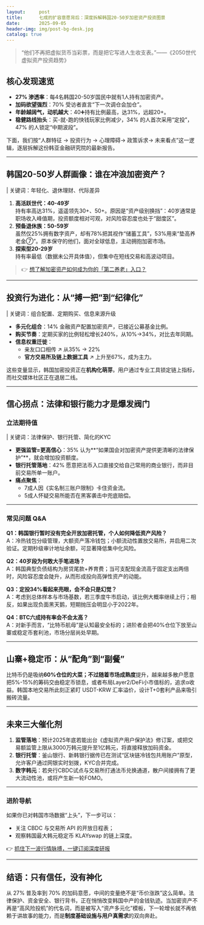 ```yaml
---
layout:     post
title:      七成的扩容意愿背后：深度拆解韩国20-50岁加密资产投资图景
date:       2025-09-05
header-img: img/post-bg-desk.jpg
catalog: true
---
```


> “他们不再把虚拟货币当彩票，而是把它写进人生收支表。”——《2050世代虚拟资产投资趋势》

## 核心发现速览

- **27% 渗透率**：每4名韩国20-50岁国民中就有1人持有加密资产。  
- **加码欲望强烈**：70% 受访者直言“下一次调仓会加仓”。  
- **年龄越阔气，动机越大**：40➕持有比例最高，达31%，远超20+。  
- **稳健路线抬头**：买-就-跑的快钱玩家比例减少，34% 的人首次采用“定投”，47% 的人锁定“中期波段”。

下面，我们按“人群特征 → 投资行为 → 心理障碍→ 政策诉求→ 未来看点”这一逻辑，逐层拆解这份韩亚金融研究院的最新报告。

---

## 韩国20-50岁人群画像：谁在冲浪加密资产？

| 关键词：年轻化、退休理财、代际差异

1. **高活跃世代：40-49岁**  
   持有率高达31%，遥遥领先30+、50+。原因是“资产级别换挡”：40岁通常是职场收入峰值期，投资额度相对可观，对风险容忍度也处于“甜度区”。
2. **预备退休族：50-59岁**  
   虽然仅25%拥有数字资产，却有78%把其视作“储蓄工具”，53%用来“垫高养老金⑦”。原本保守的他们，面对全球低息，主动拥抱加密市场。
3. **探索型20-29岁**  
   持有率最低（数据未公开具体值），但集中在短线交易和高波动项目。

> 👉 [想了解加密资产如何成为你的「第二养老」入口？](https://okxdog.com/)

---

## 投资行为进化：从“搏一把”到“纪律化”

| 关键词：组合配置、定期购买、信息来源升级

- **多元化组合**：14% 金融资产配置加密资产，已接近公募基金比例。  
- **购买节奏**：定期买家的比例轻松增长240%，从10%→34%，对比去年同期。  
- **信息权重迁徙**：  
  - 亲友口口相传 ↗ 从35% → 22%  
  - **官方交易所及链上数据工具** ↗ 上升至67%，成为主力。

这些变量显示，韩国加密投资正在**机构化萌芽**。用户通过专业工具锁定链上指标，而社交媒体社区正在退居二线。

---

## 信心拐点：法律和银行能力才是爆发阀门

### 立法期待值

| 关键词：法律保护、银行托管、简化的KYC

- **更强监管=更高信心**：35% 认为**“如果国会对加密资产提供更清晰的法律保护”**，就会增加投资额度。  
- **银行托管落地**：42% 愿意把法币入口直接交给自己常用的商业银行，而非目前交易所单一账户。  
- **痛点聚焦**：  
  - 7成人因《实名制三账户限制》卡住资金流。  
  - 5成人怀疑交易所能否在黑客袭击中兜底赔偿。

---

### 常见问题 Q&A

**Q1：韩国银行暂时没有完全开放加密托管，个人如何降低资产风险？**  
A：冷热钱包分级管理，大额资产落冷钱包；小额流动性置放交易所，并启用二次验证。定期秒级审计地址余额，可显著降低集中化风险。

**Q2：40岁段为何敢大手笔进场？**  
A：韩国典型负债结构为房贷尾款+养育费；当可支配现金流高于固定支出两倍时，风险容忍度会陡升，从而形成投向高弹性资产的动能。

**Q3：定投34%看起来亮眼，会不会只是幻觉？**  
A：考虑到总体样本与市场基数，若三季度牛市启动，该比例大概率继续上行；相反，如果出现负面黑天鹅，短期抛压会明显小于2022年。

**Q4：BTC六成持有率会不会太高？**  
A：对新手而言，“比特币航母”是认知最安全标的；进阶者会把40%仓位下放至山寨或稳定币套利池，市场分层尚处早期。

---

## 山寨+稳定币：从“配角”到“副餐”

比特币仍是吸纳**60%**仓位的大菜；不过随着**市场成熟度**提升，越来越多散户愿意把5%-15%的筹码交由稳定币锁息，或者布局Layer2/DeFi小市值标的，追求α收益。韩国本地交易所此刻正紧盯 USDT-KRW 汇率溢价，设计T+0套利产品来吸引搬砖流量。

---

## 未来三大催化剂

1. **监管落地**：预计2025年底若能出台《虚拟资产用户保护法》修订案，或把交易额监管上限从3000万韩元提升至1亿韩元，将直接释放加码资金。  
2. **银行托管**：釜山银行、新韩银行据传已在测试“区块链冷钱包共用账户”原型，允许客户通过网银实时划拨，KYC合并完成。  
3. **数字韩元**：若央行CBDC试点与交易所打通法币兑换通道，散户间接拥有了更大流动性池，或将产生新一轮FOMO。

---

### 进阶导航

如果你已对韩国市场数据“上头”，下一步可以：  
- 关注 CBDC 与交易所 API 的开放日程表；  
- 观察韩国最大韩元稳定币 KLAYswap 的链上深度。  

👉 [抓住下一波行情脉搏，一键订阅深度研报](https://okxdog.com/)

---

## 结语：只有信任，没有神化

从 27% 普及率到 70% 的加码意愿，中间的变量绝不是“币价涨跌”这么简单。法律保护、资金安全、银行背书，正在悄悄改变韩国中产的金钱轨迹。当加密资产不再是“高风险投机”的代名词，而是被写入“资产多元化”模板，下一轮增长就不再依赖于讲故事的能力，而是**制度基础设施与用户真需求**的双向奔赴。